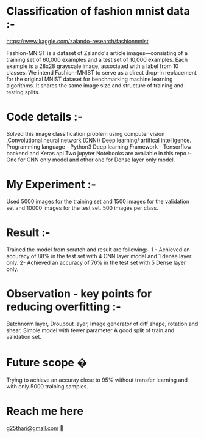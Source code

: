 # Classification of fashion mnist data :- 

https://www.kaggle.com/zalando-research/fashionmnist

Fashion-MNIST is a dataset of Zalando's article images—consisting of a training set of 60,000 examples and a test set of 10,000 examples.
Each example is a 28x28 grayscale image, associated with a label from 10 classes. We intend Fashion-MNIST to serve as a direct drop-in 
replacement for the original MNIST dataset for benchmarking machine learning algorithms. It shares the same image size and structure of training and testing splits.

# Code details :-
Solved this image classification problem using computer vision ,Convolutional neural network (CNN)/ Deep learning/ artifical intelligence.
Programming language - Python3
Deep learning Framework - Tensorflow backend and Keras api
Two jupyter Notebooks are available in this repo :- One for CNN only model and other one for Dense layer only model.

# My Experiment :- 
Used 5000 images for the training set and 1500 images for the validation set and 10000 images for the test set.
500 images per class.
# Result :- 
Trained the model from scratch and result are following:- 
1 - Achieved an accuracy of 88% in the test set with 4 CNN layer model and 1 dense layer only.
2-  Achieved an accuracy of 76% in the test set with 5 Dense layer only.

# Observation - key points for reducing overfitting :-
Batchnorm layer, 
Droupout layer, 
Image generator of diff shape, rotation and shear, 
Simple model with fewer parameter
A good split of train and validation set.

# Future scope �
Trying to achieve an accuray close to 95% without transfer learning and with only 5000 training samples.

# Reach me here
g25thari@gmail.com 📧
